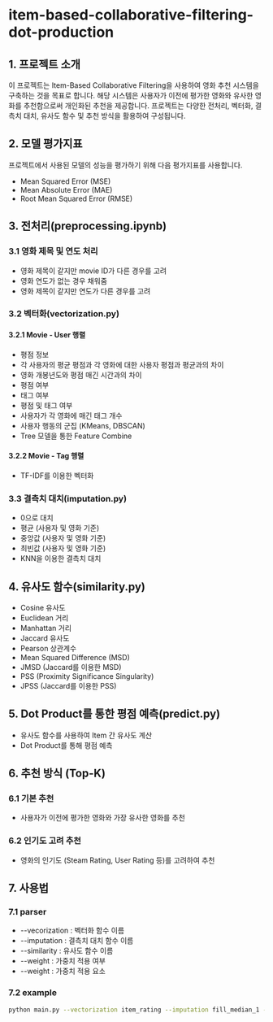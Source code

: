 # item-based-collaborative-filtering-dot-production

## 1. 프로젝트 소개

이 프로젝트는 Item-Based Collaborative Filtering을 사용하여 영화 추천 시스템을 구축하는 것을 목표로 합니다. 해당 시스템은 사용자가 이전에 평가한 영화와 유사한 영화를 추천함으로써 개인화된 추천을 제공합니다. 프로젝트는 다양한 전처리, 벡터화, 결측치 대치, 유사도 함수 및 추천 방식을 활용하여 구성됩니다.

## 2. 모델 평가지표

프로젝트에서 사용된 모델의 성능을 평가하기 위해 다음 평가지표를 사용합니다.

- Mean Squared Error (MSE)
- Mean Absolute Error (MAE)
- Root Mean Squared Error (RMSE)

## 3. 전처리(preprocessing.ipynb)

### 3.1 영화 제목 및 연도 처리

- 영화 제목이 같지만 movie ID가 다른 경우를 고려
- 영화 연도가 없는 경우 채워줌
- 영화 제목이 같지만 연도가 다른 경우를 고려

### 3.2 벡터화(vectorization.py)

#### 3.2.1 Movie - User 행렬

- 평점 정보
- 각 사용자의 평균 평점과 각 영화에 대한 사용자 평점과 평균과의 차이
- 영화 개봉년도와 평점 매긴 시간과의 차이
- 평점 여부
- 태그 여부
- 평점 및 태그 여부
- 사용자가 각 영화에 매긴 태그 개수
- 사용자 행동의 군집 (KMeans, DBSCAN)
- Tree 모델을 통한 Feature Combine

#### 3.2.2 Movie - Tag 행렬

- TF-IDF를 이용한 벡터화

### 3.3 결측치 대치(imputation.py)

- 0으로 대치
- 평균 (사용자 및 영화 기준)
- 중앙값 (사용자 및 영화 기준)
- 최빈값 (사용자 및 영화 기준)
- KNN을 이용한 결측치 대치

## 4. 유사도 함수(similarity.py)

- Cosine 유사도
- Euclidean 거리
- Manhattan 거리
- Jaccard 유사도
- Pearson 상관계수
- Mean Squared Difference (MSD)
- JMSD (Jaccard를 이용한 MSD)
- PSS (Proximity Significance Singularity)
- JPSS (Jaccard를 이용한 PSS)

## 5. Dot Product를 통한 평점 예측(predict.py)

- 유사도 함수를 사용하여 Item 간 유사도 계산
- Dot Product를 통해 평점 예측

## 6. 추천 방식 (Top-K)

### 6.1 기본 추천

- 사용자가 이전에 평가한 영화와 가장 유사한 영화를 추천

### 6.2 인기도 고려 추천

- 영화의 인기도 (Steam Rating, User Rating 등)를 고려하여 추천

## 7. 사용법
### 7.1 parser
  - --vecorization : 벡터화 함수 이름
  - --imputation : 결측치 대치 함수 이름
  - --similarity : 유사도 함수 이름
  - --weight : 가중치 적용 여부
  - --weight : 가중치 적용 요소
### 7.2 example
  ```sh
python main.py --vectorization item_rating --imputation fill_median_1 --similarity jaccard --weight True --weight_sd steam_rating
```

